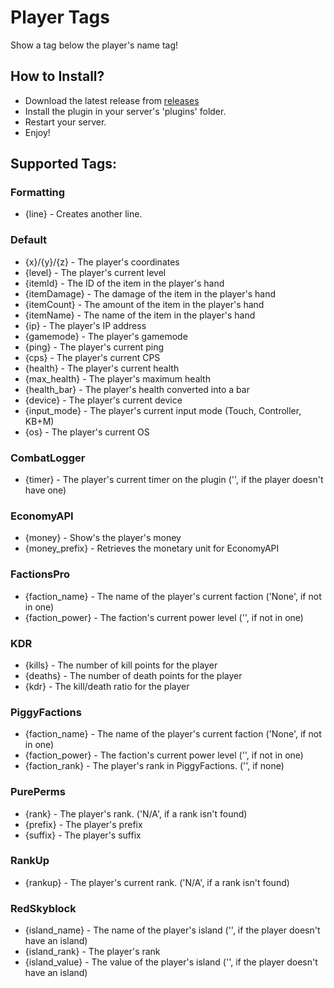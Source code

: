 # Player Tags

Show a tag below the player's name tag!

## How to Install?

* Download the latest release from [releases](https://github.com/sylvrs/PlayerTags/releases)
* Install the plugin in your server's 'plugins' folder.
* Restart your server.
* Enjoy!

## Supported Tags:

### Formatting

* {line} - Creates another line.

### Default

* {x}/{y}/{z} - The player's coordinates
* {level} - The player's current level
* {itemId} - The ID of the item in the player's hand
* {itemDamage} - The damage of the item in the player's hand
* {itemCount} - The amount of the item in the player's hand
* {itemName} - The name of the item in the player's hand
* {ip} - The player's IP address
* {gamemode} - The player's gamemode
* {ping} - The player's current ping
* {cps} - The player's current CPS
* {health} - The player's current health
* {max_health} - The player's maximum health
* {health_bar} - The player's health converted into a bar
* {device} - The player's current device
* {input_mode} - The player's current input mode (Touch, Controller, KB+M)
* {os} - The player's current OS

### CombatLogger

* {timer} - The player's current timer on the plugin ('', if the player doesn't have one)

### EconomyAPI

* {money} - Show's the player's money
* {money_prefix} - Retrieves the monetary unit for EconomyAPI

### FactionsPro

* {faction_name} - The name of the player's current faction ('None', if not in one)
* {faction_power} - The faction's current power level ('', if not in one)

### KDR

* {kills} - The number of kill points for the player
* {deaths} - The number of death points for the player
* {kdr} - The kill/death ratio for the player

### PiggyFactions

* {faction_name} - The name of the player's current faction ('None', if not in one)
* {faction_power} - The faction's current power level ('', if not in one)
* {faction_rank} - The player's rank in PiggyFactions. ('', if none)

### PurePerms

* {rank} - The player's rank. ('N/A', if a rank isn't found)
* {prefix} - The player's prefix
* {suffix} - The player's suffix

### RankUp

* {rankup} - The player's current rank. ('N/A', if a rank isn't found)

### RedSkyblock

* {island_name} - The name of the player's island ('', if the player doesn't have an island)
* {island_rank} - The player's rank
* {island_value} - The value of the player's island ('', if the player doesn't have an island)

